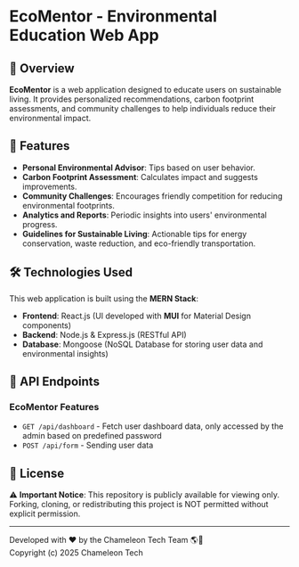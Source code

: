 # EcoMentor - Environmental Education Web App

## 🌿 Overview

**EcoMentor** is a web application designed to educate users on sustainable living. It provides personalized recommendations, carbon footprint assessments, and community challenges to help individuals reduce their environmental impact.

## 🚀 Features

- **Personal Environmental Advisor**: Tips based on user behavior.
- **Carbon Footprint Assessment**: Calculates impact and suggests improvements.
- **Community Challenges**: Encourages friendly competition for reducing environmental footprints.
- **Analytics and Reports**: Periodic insights into users' environmental progress.
- **Guidelines for Sustainable Living**: Actionable tips for energy conservation, waste reduction, and eco-friendly transportation.

## 🛠 Technologies Used

This web application is built using the **MERN Stack**:

- **Frontend**: React.js (UI developed with **MUI** for Material Design components)
- **Backend**: Node.js & Express.js (RESTful API)
- **Database**: Mongoose (NoSQL Database for storing user data and environmental insights)

## 📜 API Endpoints

### EcoMentor Features

- `GET /api/dashboard` - Fetch user dashboard data, only accessed by the admin based on predefined password
- `POST /api/form` - Sending user data

## 📜 License

⚠️ **Important Notice**: This repository is publicly available for viewing only. 
Forking, cloning, or redistributing this project is NOT permitted without explicit permission.

---
Developed with ❤️ by the Chameleon Tech Team 🌎🌱<br>
Copyright (c) 2025 Chameleon Tech

